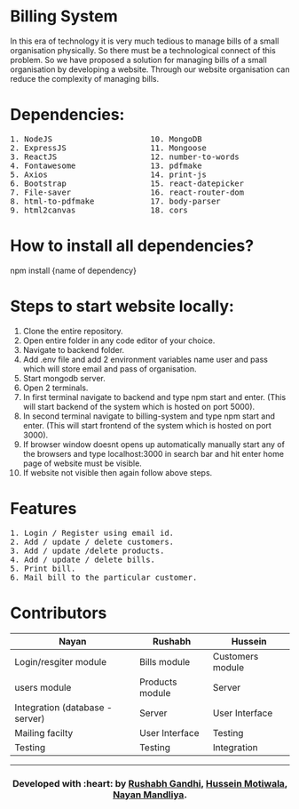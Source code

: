 # Billing System

In this era of technology it is very much tedious to manage bills of a small organisation physically. So there must be a technological connect of this problem. So we have proposed a solution for managing bills of a small organisation by developing a website. Through our website organisation can reduce the complexity of managing bills. 

# Dependencies:
<pre>
1. NodeJS                     10. MongoDB                          19. html-pdf
2. ExpressJS                  11. Mongoose                         20. is-empty
3. ReactJS                    12. number-to-words                  21. nodemailer
4. Fontawesome                13. pdfmake                          22. nodemailer-sendgrid-support
5. Axios                      14. print-js                         23. nodemon
6. Bootstrap                  15. react-datepicker                 24. popup
7. File-saver                 16. react-router-dom                 25. validator
8. html-to-pdfmake            17. body-parser                      26. jspdf
9. html2canvas                18. cors                             27. dotenv
</pre>

# How to install all dependencies? 
npm install {name of dependency}

# Steps to start website locally:
1. Clone the entire repository.
2. Open entire folder in any code editor of your choice.
3. Navigate to backend folder.
4. Add .env file and add 2 environment variables name user and pass which will store email and pass of organisation.
5. Start mongodb server.
6. Open 2 terminals.
7. In first terminal navigate to backend and type npm start and enter. (This will start backend of the system which is hosted on port 5000).
8. In second terminal navigate to billing-system and type npm start and enter. (This will start frontend of the system which is hosted on port 3000).
9. If browser window doesnt opens up automatically manually start any of the browsers and type localhost:3000 in search bar and hit enter home page of website must be visible.
10. If website not visible then again follow above steps.



# Features
<pre>
1. Login / Register using email id.
2. Add / update / delete customers.
3. Add / update /delete products.
4. Add / update / delete bills.
5. Print bill.
6. Mail bill to the particular customer.
</pre>

# Contributors
| Nayan | Rushabh | Hussein |
|-------|---------|---------|
| Login/resgiter module | Bills module | Customers module |
| users module | Products module | Server |
| Integration (database - server) | Server | User Interface |
| Mailing facilty | User Interface | Testing |
| Testing | Testing | Integration|


<hr>
<h3 align="center"><b>Developed with :heart: by <a href="https://github.com/rushabhgandhi13">Rushabh Gandhi</a>, <a href="https://github.com/hussein-hub">Hussein Motiwala</a>, <a href="https://github.com/nixen2802">Nayan Mandliya</a>.</b></h1>
